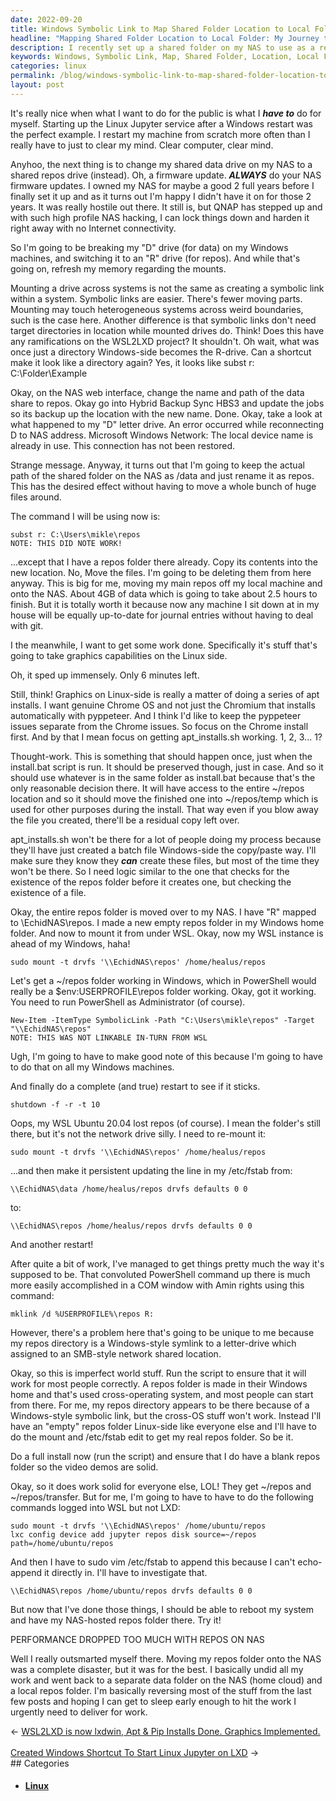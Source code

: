 ```yaml
---
date: 2022-09-20
title: Windows Symbolic Link to Map Shared Folder Location to Local Folder
headline: "Mapping Shared Folder Location to Local Folder: My Journey to Get My Repos Folder Working on Windows and WSL"
description: I recently set up a shared folder on my NAS to use as a repos drive. After a lot of work, I managed to get it working in both Windows and WSL, but the performance dropped too much when I moved the repos folder to the NAS. I had to reverse my work, updating the firmware on my NAS, renaming the Windows 'D' drive to an 'R' drive, and running an install.bat script and creating an apt_installs.sh file.
keywords: Windows, Symbolic Link, Map, Shared Folder, Location, Local Folder, NAS, Repos Drive, Firmware, Rename, Install.bat, Apt_installs.sh, Chrome OS, Linux, Commands, Restart
categories: linux
permalink: /blog/windows-symbolic-link-to-map-shared-folder-location-to-local-folder/
layout: post
---
```



It's really nice when what I want to do for the public is what I ***have to***
do for myself. Starting up the Linux Jupyter service after a Windows restart
was the perfect example. I restart my machine from scratch more often than I
really have to just to clear my mind. Clear computer, clear mind.

Anyhoo, the next thing is to change my shared data drive on my NAS to a shared
repos drive (instead). Oh, a firmware update. ***ALWAYS*** do your NAS firmware
updates. I owned my NAS for maybe a good 2 full years before I finally set it
up and as it turns out I'm happy I didn't have it on for those 2 years. It was
really hostile out there. It still is, but QNAP has stepped up and with such
high profile NAS hacking, I can lock things down and harden it right away with
no Internet connectivity.

So I'm going to be breaking my "D" drive (for data) on my Windows machines, and
switching it to an "R" drive (for repos). And while that's going on, refresh my
memory regarding the mounts.

Mounting a drive across systems is not the same as creating a symbolic link
within a system. Symbolic links are easier. There's fewer moving parts.
Mounting may touch heterogeneous systems across weird boundaries, such is the
case here. Another difference is that symbolic links don't need target
directories in location while mounted drives do. Think! Does this have any
ramifications on the WSL2LXD project? It shouldn't. Oh wait, what was once just
a directory Windows-side becomes the R-drive. Can a shortcut make it look like
a directory again? Yes, it looks like subst r: C:\Folder\Example

Okay, on the NAS web interface, change the name and path of the data share to
repos. Okay go into Hybrid Backup Sync HBS3 and update the jobs so its backup
up the location with the new name. Done. Okay, take a look at what happened to
my "D" letter drive. An error occurred while reconnecting D to NAS address.
Microsoft Windows Network: The local device name is already in use. This
connection has not been restored.

Strange message. Anyway, it turns out that I'm going to keep the actual path of
the shared folder on the NAS as /data and just rename it as repos. This has the
desired effect without having to move a whole bunch of huge files around.

The command I will be using now is:

    subst r: C:\Users\mikle\repos
    NOTE: THIS DID NOTE WORK!

...except that I have a repos folder there already. Copy its contents into the
new location. No, Move the files. I'm going to be deleting them from here
anyway. This is big for me, moving my main repos off my local machine and onto
the NAS. About 4GB of data which is going to take about 2.5 hours to finish.
But it is totally worth it because now any machine I sit down at in my house
will be equally up-to-date for journal entries without having to deal with git.

I the meanwhile, I want to get some work done. Specifically it's stuff that's
going to take graphics capabilities on the Linux side.

Oh, it sped up immensely. Only 6 minutes left.

Still, think! Graphics on Linux-side is really a matter of doing a series of
apt installs. I want genuine Chrome OS and not just the Chromium that installs
automatically with pyppeteer. And I think I'd like to keep the pyppeteer issues
separate from the Chrome issues. So focus on the Chrome install first. And by
that I mean focus on getting apt_installs.sh working. 1, 2, 3... 1?

Thought-work. This is something that should happen once, just when the
install.bat script is run. It should be preserved though, just in case. And so
it should use whatever is in the same folder as install.bat because that's the
only reasonable decision there. It will have access to the entire ~/repos
location and so it should move the finished one into ~/repos/temp which is used
for other purposes during the install. That way even if you blow away the file
you created, there'll be a residual copy left over.

apt_installs.sh won't be there for a lot of people doing my process because
they'll have just created a batch file Windows-side the copy/paste way. I'll
make sure they know they ***can*** create these files, but most of the time
they won't be there. So I need logic similar to the one that checks for the
existence of the repos folder before it creates one, but checking the existence
of a file.

Okay, the entire repos folder is moved over to my NAS. I have "R" mapped to
\\EchidNAS\repos. I made a new empty repos folder in my Windows home folder.
And now to mount it from under WSL. Okay, now my WSL instance is ahead of my
Windows, haha!

    sudo mount -t drvfs '\\EchidNAS\repos' /home/healus/repos

Let's get a ~/repos folder working in Windows, which in PowerShell would really
be a $env:USERPROFILE\repos folder working. Okay, got it working. You need to
run PowerShell as Administrator (of course).

    New-Item -ItemType SymbolicLink -Path "C:\Users\mikle\repos" -Target "\\EchidNAS\repos"
    NOTE: THIS WAS NOT LINKABLE IN-TURN FROM WSL

Ugh, I'm going to have to make good note of this because I'm going to have to
do that on all my Windows machines.

And finally do a complete (and true) restart to see if it sticks.

    shutdown -f -r -t 10

Oops, my WSL Ubuntu 20.04 lost repos (of course). I mean the folder's still
there, but it's not the network drive silly. I need to re-mount it:

    sudo mount -t drvfs '\\EchidNAS\repos' /home/healus/repos

...and then make it persistent updating the line in my /etc/fstab from:

    \\EchidNAS\data /home/healus/repos drvfs defaults 0 0

to:

    \\EchidNAS\repos /home/healus/repos drvfs defaults 0 0

And another restart!

After quite a bit of work, I've managed to get things pretty much the way it's
supposed to be. That convoluted PowerShell command up there is much more easily
accomplished in a COM window with Amin rights using this command:

    mklink /d %USERPROFILE%\repos R:

However, there's a problem here that's going to be unique to me because my
repos directory is a Windows-style symlink to a letter-drive which assigned to
an SMB-style network shared location.

Okay, so this is imperfect world stuff. Run the script to ensure that it will
work for most people correctly. A repos folder is made in their Windows home
and that's used cross-operating system, and most people can start from there.
For me, my repos directory appears to be there because of a Windows-style
symbolic link, but the cross-OS stuff won't work. Instead I'll have an "empty"
repos folder Linux-side like everyone else and I'll have to do the mount and
/etc/fstab edit to get my real repos folder. So be it.

Do a full install now (run the script) and ensure that I do have a blank repos
folder so the video demos are solid.

Okay, so it does work solid for everyone else, LOL! They get ~/repos and
~/repos/transfer. But for me, I'm going to have to have to do the following
commands logged into WSL but not LXD:

    sudo mount -t drvfs '\\EchidNAS\repos' /home/ubuntu/repos
    lxc config device add jupyter repos disk source=~/repos path=/home/ubuntu/repos

And then I have to sudo vim /etc/fstab to append this because I can't
echo-append it directly in. I'll have to investigate that.

    \\EchidNAS\repos /home/ubuntu/repos drvfs defaults 0 0

But now that I've done those things, I should be able to reboot my system and
have my NAS-hosted repos folder there. Try it!

PERFORMANCE DROPPED TOO MUCH WITH REPOS ON NAS

Well I really outsmarted myself there. Moving my repos folder onto the NAS was
a complete disaster, but it was for the best. I basically undid all my work and
went back to a separate data folder on the NAS (home cloud) and a local repos
folder. I'm basically reversing most of the stuff from the last few posts and
hoping I can get to sleep early enough to hit the work I urgently need to
deliver for work.

<div class="arrow-links"><div class="post-nav-prev"><span class="arrow">&larr;&nbsp;</span><a href="/blog/wsl2lxd-is-now-lxdwin-apt-pip-installs-done-graphics-implemented/">WSL2LXD is now lxdwin, Apt & Pip Installs Done. Graphics Implemented.</a></div> &nbsp; <div class="post-nav-next"><a href="/blog/created-windows-shortcut-to-start-linux-jupyter-on-lxd/">Created Windows Shortcut To Start Linux Jupyter on LXD</a><span class="arrow">&nbsp;&rarr;</span></div></div>
## Categories

<ul>
<li><h4><a href='/linux/'>Linux</a></h4></li></ul>